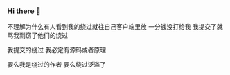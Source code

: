 ### Hi there 👋

<!--
**z7087/z7087** is a ✨ _special_ ✨ repository because its `README.md` (this file) appears on your GitHub profile.

Here are some ideas to get you started:

- 🔭 I’m currently working on ...
- 🌱 I’m currently learning ...
- 👯 I’m looking to collaborate on ...
- 🤔 I’m looking for help with ...
- 💬 Ask me about ...
- 📫 How to reach me: ...
- 😄 Pronouns: ...
- ⚡ Fun fact: ...
-->
不理解为什么有人看到我的绕过就往自己客户端里放 一分钱没打给我 我提交了就骂我剽窃了他们的绕过

我提交的绕过 我必定有源码或者原理

要么我是绕过的作者 要么绕过泛滥了
